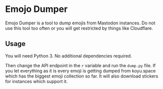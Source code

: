 # Emojo Dumper

Emojo Dumper is a tool to dump emojis from Mastodon instances. Do not use this tool too often or you will get restricted by things like Cloudflare.

## Usage

You will need Python 3. No additional dependencies required.

Then change the API endpoint in the `r` variable and run the `dump.py` file. If you let everything as it is every emoji is getting dumped from koyu.space which has the biggest emoji collection so far. It will also download stickers for instances which support it.